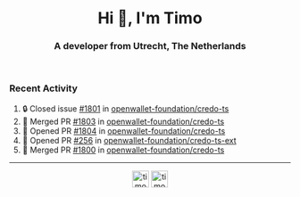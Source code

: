 <h1 align="center">Hi 👋, I'm Timo</h1>
<h3 align="center">A developer from Utrecht, The Netherlands</h3>
<br/>
<!-- https://github.com/rahuldkjain/github-profile-readme-generator --!>

<!--  <p align="left"><img src="https://github-readme-stats.vercel.app/api?username=timoglastra&show_icons=true&count_private=true&" alt="timoglastra" /></p> --!>

<!--
Github language stats
<p align="left"><img src="https://github-readme-stats.vercel.app/api/top-langs/?username=timoglastra&layout=compact" alt="timoglastra" /><p>
-->

<!-- Codestats language stats -->
<!-- <p align="left"><img src="https://codestats-readme.vercel.app/api/top-langs/?username=timoglastra&layout=compact&language_count=12" alt="timoglastra" /><p>    --!>
  
<h3>Recent Activity</h3>

<!--START_SECTION:activity-->
1. 🔒 Closed issue [#1801](https://github.com/openwallet-foundation/credo-ts/issues/1801) in [openwallet-foundation/credo-ts](https://github.com/openwallet-foundation/credo-ts)
2. 🎉 Merged PR [#1803](https://github.com/openwallet-foundation/credo-ts/pull/1803) in [openwallet-foundation/credo-ts](https://github.com/openwallet-foundation/credo-ts)
3. 💪 Opened PR [#1804](https://github.com/openwallet-foundation/credo-ts/pull/1804) in [openwallet-foundation/credo-ts](https://github.com/openwallet-foundation/credo-ts)
4. 💪 Opened PR [#256](https://github.com/openwallet-foundation/credo-ts-ext/pull/256) in [openwallet-foundation/credo-ts-ext](https://github.com/openwallet-foundation/credo-ts-ext)
5. 🎉 Merged PR [#1800](https://github.com/openwallet-foundation/credo-ts/pull/1800) in [openwallet-foundation/credo-ts](https://github.com/openwallet-foundation/credo-ts)
<!--END_SECTION:activity-->

---

<p align="center">
<a href="https://twitter.com/timoglastra" target="blank"><img align="center" src="https://cdn.jsdelivr.net/npm/simple-icons@3.0.1/icons/twitter.svg" alt="timoglastra" height="30" width="30" /></a>
<a href="https://linkedin.com/in/timoglastra" target="blank"><img align="center" src="https://cdn.jsdelivr.net/npm/simple-icons@3.0.1/icons/linkedin.svg" alt="timoglastra" height="30" width="30" /></a>
</p>



